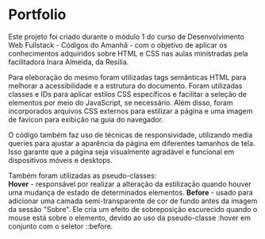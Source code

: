# Portfolio
<p>Este projeto foi criado durante o módulo 1 do curso de Desenvolvimento Web Fullstack - Códigos do Amanhã - com o objetivo de aplicar os conhecimentos adquiridos sobre HTML e CSS nas aulas ministradas pela facilitadora Inara Almeida, da Resilia.</p>

<p>Para eleboração do mesmo foram utilizadas tags semânticas HTML para melhorar a acessibilidade e a estrutura do documento. Foram utilizadas classes e IDs para aplicar estilos CSS específicos e facilitar a seleção de elementos por meio do JavaScript, se necessário. Além disso, foram incorporados arquivos CSS externos para estilizar a página e uma imagem de favicon para exibição na guia do navegador.</p>

<p>O código também faz uso de técnicas de responsividade, utilizando media queries para ajustar a aparência da página em diferentes tamanhos de tela. Isso garante que a página seja visualmente agradável e funcional em dispositivos móveis e desktops.</p>

<p>Também foram utilizadas as pseudo-classes:<br>
  <b>Hover</b> - responsável por realizar a alteração da estilização quando houver uma mudança de estado de determinados elementos. 
  <b>Before</b> - usado para adicionar uma camada semi-transparente de cor de fundo antes da imagem da sessão "Sobre". Ele cria um efeito de sobreposição escurecido quando o mouse está sobre o elemento, devido ao uso da pseudo-classe :hover em conjunto com o seletor ::before.</p>
